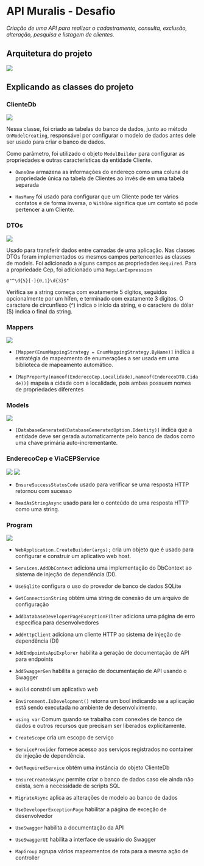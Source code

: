 # API Muralis - Desafio

_Criação de uma API para realizar o cadastramento, consulta, exclusão, alteração, pesquisa e listagem de clientes._

## Arquitetura do projeto
![](./imagens/arquitetura.jpg)

## Explicando as classes do projeto

### ClienteDb
![](./imagens/clienteDb.jpg)

Nessa classe, foi criado as tabelas do banco de dados, junto ao método `OnModelCreating`, responsável por configurar o modelo de dados antes dele ser usado para criar o banco de dados. 

Como parâmetro, foi utilizado o objeto `ModelBuilder` para configurar as propriedades e outras características da entidade Cliente.

* `OwnsOne` armazena as informações do endereço como uma coluna de propriedade única na tabela de Clientes ao invés de em uma tabela separada

* `HasMany` foi usado para configurar que um Cliente pode ter vários contatos e de forma inversa, o `WithOne` significa que um contato só pode pertencer a um Cliente.


### DTOs

![](./imagens/DTOs.jpeg)

Usado para transferir dados entre camadas de uma aplicação. 
Nas classes DTOs foram implementados os mesmos campos pertencentes as classes de models. Foi adicionado a alguns campos as propriedades `Required`. Para a propriedade Cep, foi adicionado uma `RegularExpression` 

```
@"^\d{5}[-]{0,1}\d{3}$" 
```
Verifica se a string começa com exatamente 5 dígitos, seguidos opcionalmente por um hífen, e terminado com exatamente 3 dígitos. O caractere de circunflexo (^) indica o início da string, e o caractere de dólar ($) indica o final da string.

### Mappers

![](./imagens/mapper.jpg)

* `[Mapper(EnumMappingStrategy = EnumMappingStrategy.ByName)]` indica a estratégia de mapeamento de enumerações a ser usada em uma biblioteca de mapeamento automático. 

* `[MapProperty(nameof(EnderecoCep.Localidade),nameof(EnderecoDTO.Cidade))]` mapeia a cidade com a localidade, pois ambas possuem nomes de propriedades diferentes

### Models

![](./imagens/models.jpeg)

* `[DatabaseGenerated(DatabaseGeneratedOption.Identity)]` indica que a entidade deve ser gerada automaticamente pelo banco de dados como uma chave primária auto-incrementante.

### EnderecoCep e ViaCEPService

![](./imagens/enderecoCep.jpg)
![](./imagens/viaCep.jpg)

* `EnsureSuccessStatusCode` usado para verificar se uma resposta HTTP retornou com sucesso 

* `ReadAsStringAsync` usado para ler o conteúdo de uma resposta HTTP como uma string.

### Program

![](./imagens/builder.jpg)

* `WebApplication.CreateBuilder(args);` cria um objeto que é usado para configurar e construir um aplicativo web host. 

* `Services.AddDbContext` adiciona uma implementação do DbContext ao sistema de injeção de dependência (DI).

* `UseSqlite` configura o uso do provedor de banco de dados SQLite

* `GetConnectionString` obtém uma string de conexão de um arquivo de configuração

* `AddDatabaseDeveloperPageExceptionFilter` adiciona uma página de erro específica para desenvolvedores

* `AddHttpClient` adiciona um cliente HTTP ao sistema de injeção de dependência (DI) 

* `AddEndpointsApiExplorer` habilita a geração de documentação de API para endpoints 

* `AddSwaggerGen` habilita a geração de documentação de API usando o Swagger

* `Build` constrói um aplicativo web

* `Environment.IsDevelopment()` retorna um bool indicando se a aplicação está sendo executada no ambiente de desenvolvimento. 

* `using var` Comum quando se trabalha com conexões de banco de dados e outros recursos que precisam ser liberados explícitamente. 

* `CreateScope` cria um escopo de serviço 

* `ServiceProvider` fornece acesso aos serviços registrados no container de injeção de dependência. 

* `GetRequiredService` obtém uma instância do objeto ClienteDb

* `EnsureCreatedAsync` permite criar o banco de dados caso ele ainda não exista, sem a necessidade de scripts SQL 

* `MigrateAsync` aplica as alterações de modelo ao banco de dados

* `UseDeveloperExceptionPage` habilitar a página de exceção de desenvolvedor

* `UseSwagger` habilita a documentação da API

* `UseSwaggerUI` habilita a interface de usuário do Swagger 

* `MapGroup` agrupa vários mapeamentos de rota para a mesma ação de controller


